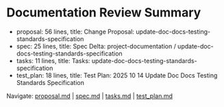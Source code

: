 # Documentation Review Summary

- proposal: 56 lines, title: Change Proposal: update-doc-docs-testing-standards-specification
- spec: 25 lines, title: Spec Delta: project-documentation / update-doc-docs-testing-standards-specification
- tasks: 11 lines, title: Tasks: update-doc-docs-testing-standards-specification
- test_plan: 18 lines, title: Test Plan: 2025 10 14 Update Doc Docs Testing Standards Specification

Navigate: [proposal.md](./proposal.md) | [spec.md](./spec.md) | [tasks.md](./tasks.md) | [test_plan.md](./test_plan.md)
